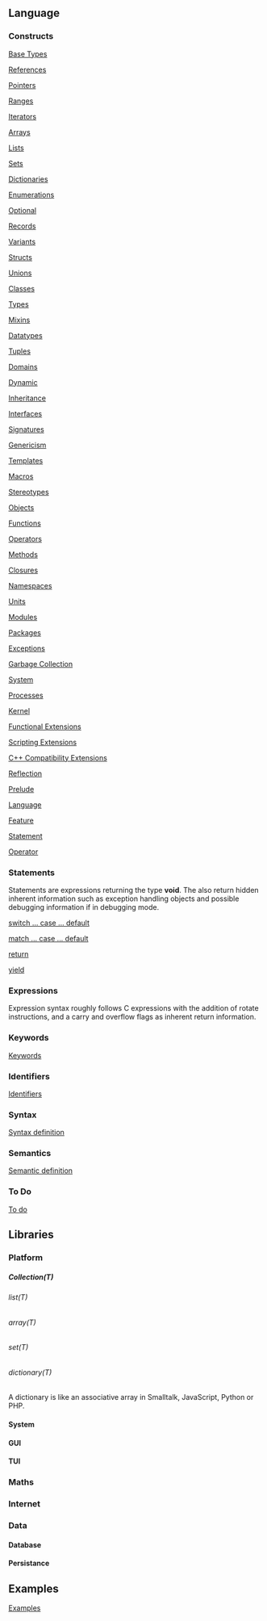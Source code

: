 Language
--------

### Constructs

[Base Types](Base_Types.md "wikilink")

[References](Reference.md "wikilink")

[Pointers](Pointer.md "wikilink")

[Ranges](Range.md "wikilink")

[Iterators](Iterator.md "wikilink")

[Arrays](Array.md "wikilink")

[Lists](List.md "wikilink")

[Sets](Set.md "wikilink")

[Dictionaries](Dictionary.md "wikilink")

[Enumerations](Enumeration.md "wikilink")

[Optional](Optional.md "wikilink")

[Records](Record.md "wikilink")

[Variants](Variant.md "wikilink")

[Structs](Struct.md "wikilink")

[Unions](Union.md "wikilink")

[Classes](Class.md "wikilink")

[Types](Type.md "wikilink")

[Mixins](Mixin.md "wikilink")

[Datatypes](Datatype.md "wikilink")

[Tuples](Tuple.md "wikilink")

[Domains](Domain.md "wikilink")

[Dynamic](Dynamic.md "wikilink")

[Inheritance](Inheritance.md "wikilink")

[Interfaces](Interface.md "wikilink")

[Signatures](Signature.md "wikilink")

[Genericism](Genercism.md "wikilink")

[Templates](Templates.md "wikilink")

[Macros](Macros.md "wikilink")

[Stereotypes](Stereotypes.md "wikilink")

[Objects](Object.md)

[Functions](Function.md)

[Operators](Operators.md)

[Methods](Method.md)

[Closures](Closure.md)

[Namespaces](Namespace.md)

[Units](Unit.md)

[Modules](Module.md)

[Packages](Package.md)

[Exceptions](Exception.md)

[Garbage Collection](Garbage_Collection.md)

[System](System.md)

[Processes](Process.md)

[Kernel](Kernel.md)

[Functional Extensions](Functional_Extensions.md)

[Scripting Extensions](Scripting_Extensions.md)

[C++ Compatibility Extensions](C%2B%2B_Compatibilty_Extensions.md)

[Reflection](Reflection.md)

[Prelude](Prelude.md)

[Language](Language.md)

[Feature](Feature.md)

[Statement](Statement.md)

[Operator](Operator.md)


### Statements

Statements are expressions returning the type **void**. The also return
hidden inherent information such as exception handling objects and
possible debugging information if in debugging mode.

[switch ... case ... default](switch.md)

[match ... case ... default](match.md)

[return](return.md)

[yield](yield.md)

### Expressions

Expression syntax roughly follows C expressions with the addition of
rotate instructions, and a carry and overflow flags as inherent return
information.

### Keywords

[Keywords](Keywords.md)

### Identifiers

[Identifiers](Identifiers.md)

### Syntax

[Syntax definition](Syntax.md)

### Semantics

[Semantic definition](Semantics.md)

### To Do

[To do](To_do.md)

Libraries
---------

### Platform

##### Collection(T)

###### list(T)

###### array(T)

###### set(T)

###### dictionary(T)

A dictionary is like an associative array in Smalltalk, JavaScript,
Python or PHP.

#### System

#### GUI

#### TUI

### Maths

### Internet

### Data

#### Database

#### Persistance

Examples
--------

[Examples](Examples.md)
